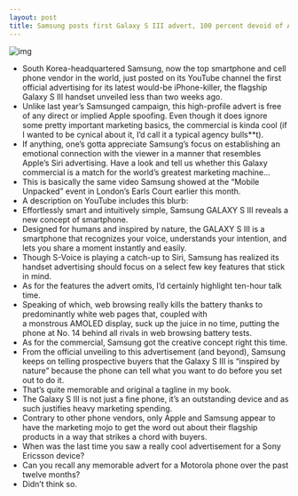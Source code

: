 ```yaml
---
layout: post
title: Samsung posts first Galaxy S III advert, 100 percent devoid of Apple bashing
---
```

![img](http://media.idownloadblog.com/wp-content/uploads/2012/05/Samsung-Galaxy-SIII-commercial.jpg)
* South Korea-headquartered Samsung, now the top smartphone and cell phone vendor in the world, just posted on its YouTube channel the first official advertising for its latest would-be iPhone-killer, the flagship Galaxy S III handset unveiled less than two weeks ago.
* Unlike last year’s Samsunged campaign, this high-profile advert is free of any direct or implied Apple spoofing. Even though it does ignore some pretty important marketing basics, the commercial is kinda cool (if I wanted to be cynical about it, I’d call it a typical agency bulls**t).
* If anything, one’s gotta appreciate Samsung’s focus on establishing an emotional connection with the viewer in a manner that resembles Apple’s Siri advertising. Have a look and tell us whether this Galaxy commercial is a match for the world’s greatest marketing machine…
* This is basically the same video Samsung showed at the “Mobile Unpacked” event in London’s Earls Court earlier this month.
* A description on YouTube includes this blurb:
* Effortlessly smart and intuitively simple, Samsung GALAXY S III reveals a new concept of smartphone.
* Designed for humans and inspired by nature, the GALAXY S III is a smartphone that recognizes your voice, understands your intention, and lets you share a moment instantly and easily.
* Though S-Voice is playing a catch-up to Siri, Samsung has realized its handset advertising should focus on a select few key features that stick in mind.
* As for the features the advert omits, I’d certainly highlight ten-hour talk time.
* Speaking of which, web browsing really kills the battery thanks to predominantly white web pages that, coupled with a monstrous AMOLED display, suck up the juice in no time, putting the phone at No. 14 behind all rivals in web browsing battery tests.
* As for the commercial, Samsung got the creative concept right this time.
* From the official unveiling to this advertisement (and beyond), Samsung keeps on telling prospective buyers that the Galaxy S III is “inspired by nature” because the phone can tell what you want to do before you set out to do it.
* That’s quite memorable and original a tagline in my book.
* The Galaxy S III is not just a fine phone, it’s an outstanding device and as such justifies heavy marketing spending.
* Contrary to other phone vendors, only Apple and Samsung appear to have the marketing mojo to get the word out about their flagship products in a way that strikes a chord with buyers.
* When was the last time you saw a really cool advertisement for a Sony Ericsson device?
* Can you recall any memorable advert for a Motorola phone over the past twelve months?
* Didn’t think so.

